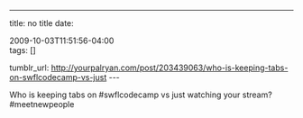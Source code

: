 ---
title: no title
date:

 2009-10-03T11:51:56-04:00  
tags:  []

tumblr_url:
http://yourpalryan.com/post/203439063/who-is-keeping-tabs-on-swflcodecamp-vs-just
\-\--

Who is keeping tabs on \#swflcodecamp vs just watching your stream?
\#meetnewpeople
